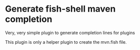 # Generate fish-shell maven completion
Very, very simple plugin to generate completion lines for plugins

This plugin is only a helper plugin to create the mvn.fish file.

